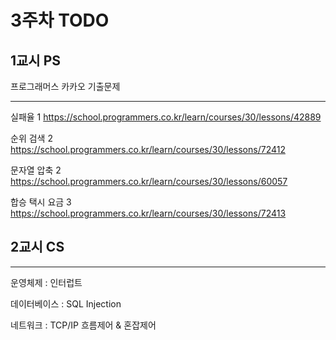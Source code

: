 # 3주차 TODO

## 1교시 PS
프로그래머스 카카오 기출문제

---


실패율	1 https://school.programmers.co.kr/learn/courses/30/lessons/42889

순위 검색	2	https://school.programmers.co.kr/learn/courses/30/lessons/72412

문자열 압축	2	https://school.programmers.co.kr/learn/courses/30/lessons/60057

합승 택시 요금	3	https://school.programmers.co.kr/learn/courses/30/lessons/72413

## 2교시 CS
---
운영체제 : 인터럽트

데이터베이스 : SQL Injection

네트워크 : TCP/IP 흐름제어 & 혼잡제어